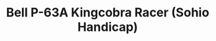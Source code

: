 ---
layout: product
title: "Bell P-63A Kingcobra Racer (Sohio Handicap)"
price: "3000" 
desc: "1/72 Maketa"
img_path: "/assets/img/DORAW72010.webp"
brand: "N/A"
available: false
special_offer: false
new: false
soon: false
cat: "010000"
subcat: "012000"
subsubcat: "0N/A"
sifra: "DORAW72010"
popular: false
spec: false
---